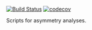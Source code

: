 [![Build Status](https://travis-ci.org/seeleylab/asymmetry.svg?branch=master)](https://travis-ci.org/seeleylab/asymmetry)
[![codecov](https://codecov.io/gh/seeleylab/asymmetry/branch/master/graph/badge.svg)](https://codecov.io/gh/seeleylab/asymmetry)

Scripts for asymmetry analyses.
